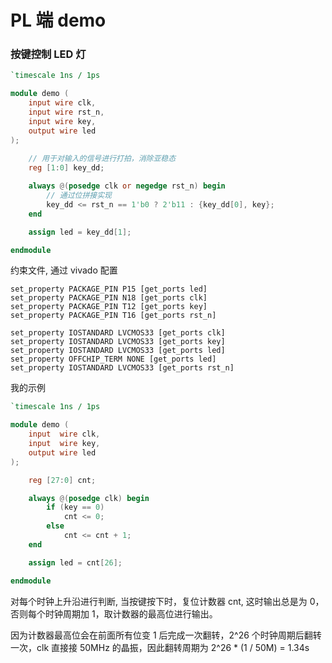 

# PL 端 demo

### 按键控制 LED 灯


```v
`timescale 1ns / 1ps

module demo (
    input wire clk,
    input wire rst_n,
    input wire key,
    output wire led
);
    
    // 用于对输入的信号进行打拍，消除亚稳态
    reg [1:0] key_dd;

    always @(posedge clk or negedge rst_n) begin
        // 通过位拼接实现
        key_dd <= rst_n == 1'b0 ? 2'b11 : {key_dd[0], key};
    end

    assign led = key_dd[1];

endmodule
```

约束文件, 通过 vivado 配置

```xdc
set_property PACKAGE_PIN P15 [get_ports led]
set_property PACKAGE_PIN N18 [get_ports clk]
set_property PACKAGE_PIN T12 [get_ports key]
set_property PACKAGE_PIN T16 [get_ports rst_n]

set_property IOSTANDARD LVCMOS33 [get_ports clk]
set_property IOSTANDARD LVCMOS33 [get_ports key]
set_property IOSTANDARD LVCMOS33 [get_ports led]
set_property OFFCHIP_TERM NONE [get_ports led]
set_property IOSTANDARD LVCMOS33 [get_ports rst_n]
```

我的示例

```v
`timescale 1ns / 1ps

module demo (
    input  wire clk,
    input  wire key,
    output wire led
);

    reg [27:0] cnt;

    always @(posedge clk) begin
        if (key == 0)
            cnt <= 0;
        else
            cnt <= cnt + 1;
    end

    assign led = cnt[26];

endmodule
```

对每个时钟上升沿进行判断, 当按键按下时，复位计数器 cnt, 这时输出总是为 0， 否则每个时钟周期加 1，取计数器的最高位进行输出。

因为计数器最高位会在前面所有位变 1 后完成一次翻转，2^26 个时钟周期后翻转一次，clk 直接接 50MHz 的晶振，因此翻转周期为 2^26  * (1 / 50M) = 1.34s
